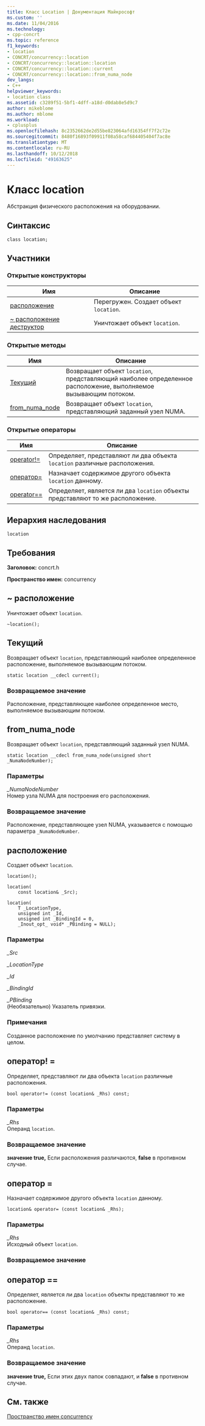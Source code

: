 ```yaml
---
title: Класс Location | Документация Майкрософт
ms.custom: ''
ms.date: 11/04/2016
ms.technology:
- cpp-concrt
ms.topic: reference
f1_keywords:
- location
- CONCRT/concurrency::location
- CONCRT/concurrency::location::location
- CONCRT/concurrency::location::current
- CONCRT/concurrency::location::from_numa_node
dev_langs:
- C++
helpviewer_keywords:
- location class
ms.assetid: c3289f51-5bf1-4dff-a18d-d0dab8e5d9c7
author: mikeblome
ms.author: mblome
ms.workload:
- cplusplus
ms.openlocfilehash: 8c2352662de2d55be823064afd16354ff7f2c72e
ms.sourcegitcommit: 8480f16893f09911f08a58caf684405404f7ac8e
ms.translationtype: MT
ms.contentlocale: ru-RU
ms.lasthandoff: 10/12/2018
ms.locfileid: "49163625"
---
```

# <a name="location-class"></a>Класс location

Абстракция физического расположения на оборудовании.

## <a name="syntax"></a>Синтаксис

```
class location;
```

## <a name="members"></a>Участники

### <a name="public-constructors"></a>Открытые конструкторы

|Имя|Описание|
|----------|-----------------|
|[расположение](#ctor)|Перегружен. Создает объект `location`.|
|[~ расположение деструктор](#dtor)|Уничтожает объект `location`.|

### <a name="public-methods"></a>Открытые методы

|Имя|Описание|
|----------|-----------------|
|[Текущий](#current)|Возвращает объект `location`, представляющий наиболее определенное расположение, выполняемое вызывающим потоком.|
|[from_numa_node](#from_numa_node)|Возвращает объект `location`, представляющий заданный узел NUMA.|

### <a name="public-operators"></a>Открытые операторы

|Имя|Описание|
|----------|-----------------|
|[operator!=](#operator_neq)|Определяет, представляют ли два объекта `location` различные расположения.|
|[оператор=](#operator_eq)|Назначает содержимое другого объекта `location` данному.|
|[operator==](#operator_eq_eq)|Определяет, является ли два `location` объекты представляют то же расположение.|

## <a name="inheritance-hierarchy"></a>Иерархия наследования

`location`

## <a name="requirements"></a>Требования

**Заголовок:** concrt.h

**Пространство имен:** concurrency

##  <a name="dtor"></a> ~ расположение

Уничтожает объект `location`.

```
~location();
```

##  <a name="current"></a> Текущий

Возвращает объект `location`, представляющий наиболее определенное расположение, выполняемое вызывающим потоком.

```
static location __cdecl current();
```

### <a name="return-value"></a>Возвращаемое значение

Расположение, представляющее наиболее определенное место, выполняемое вызывающим потоком.

##  <a name="from_numa_node"></a> from_numa_node

Возвращает объект `location`, представляющий заданный узел NUMA.

```
static location __cdecl from_numa_node(unsigned short _NumaNodeNumber);
```

### <a name="parameters"></a>Параметры

*_NumaNodeNumber*<br/>
Номер узла NUMA для построения его расположения.

### <a name="return-value"></a>Возвращаемое значение

Расположение, представляющее узел NUMA, указывается с помощью параметра `_NumaNodeNumber`.

##  <a name="ctor"></a> расположение

Создает объект `location`.

```
location();

location(
    const location& _Src);

location(
    T _LocationType,
    unsigned int _Id,
    unsigned int _BindingId = 0,
    _Inout_opt_ void* _PBinding = NULL);
```

### <a name="parameters"></a>Параметры

*_Src*<br/>

*_LocationType*<br/>

*_Id*<br/>

*_BindingId*<br/>

*_PBinding*<br/>
(Необязательно) Указатель привязки.

### <a name="remarks"></a>Примечания

Созданное расположение по умолчанию представляет систему в целом.

##  <a name="operator_neq"></a> оператор! =

Определяет, представляют ли два объекта `location` различные расположения.

```
bool operator!= (const location& _Rhs) const;
```

### <a name="parameters"></a>Параметры

*_Rhs*<br/>
Операнд `location`.

### <a name="return-value"></a>Возвращаемое значение

**значение true,** Если расположения различаются, **false** в противном случае.

##  <a name="operator_eq"></a> оператор =

Назначает содержимое другого объекта `location` данному.

```
location& operator= (const location& _Rhs);
```

### <a name="parameters"></a>Параметры

*_Rhs*<br/>
Исходный объект `location`.

### <a name="return-value"></a>Возвращаемое значение

##  <a name="operator_eq_eq"></a> оператор ==

Определяет, является ли два `location` объекты представляют то же расположение.

```
bool operator== (const location& _Rhs) const;
```

### <a name="parameters"></a>Параметры

*_Rhs*<br/>
Операнд `location`.

### <a name="return-value"></a>Возвращаемое значение

**значение true,** Если этих двух папок совпадают, и **false** в противном случае.

## <a name="see-also"></a>См. также

[Пространство имен concurrency](concurrency-namespace.md)
